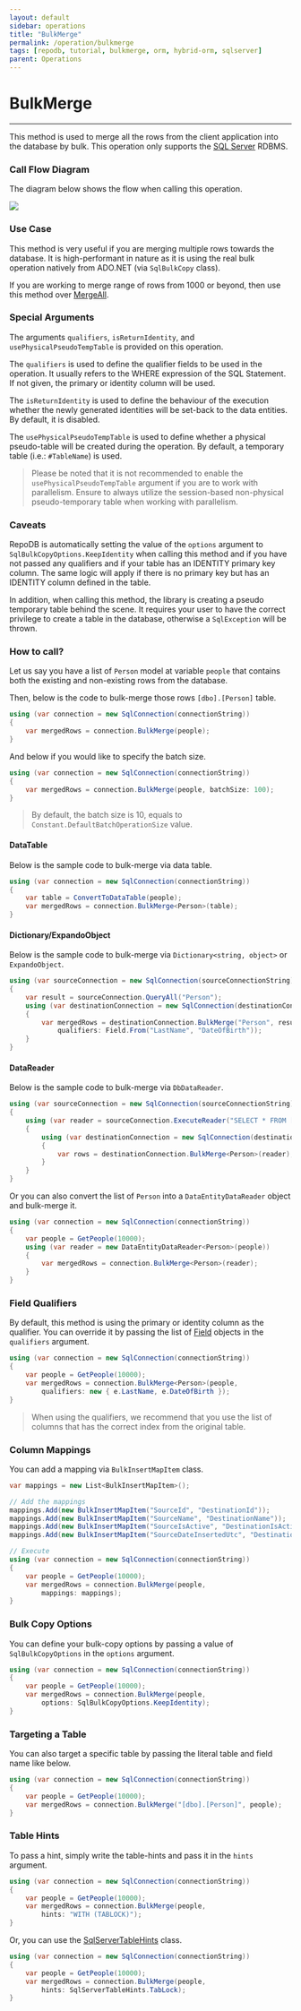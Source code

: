 ```yaml
---
layout: default
sidebar: operations
title: "BulkMerge"
permalink: /operation/bulkmerge
tags: [repodb, tutorial, bulkmerge, orm, hybrid-orm, sqlserver]
parent: Operations
---
```


# BulkMerge

---

This method is used to merge all the rows from the client application into the database by bulk. This operation only supports the [SQL Server](https://www.nuget.org/packages/RepoDb.SqlServer.BulkOperations) RDBMS.

### Call Flow Diagram

The diagram below shows the flow when calling this operation.

<img src="../../assets/images/site/bulkmerge.svg" />

### Use Case

This method is very useful if you are merging multiple rows towards the database. It is high-performant in nature as it is using the real bulk operation natively from ADO.NET (via `SqlBulkCopy` class).

If you are working to merge range of rows from 1000 or beyond, then use this method over [MergeAll](/operation/mergeall).

### Special Arguments

The arguments `qualifiers`, `isReturnIdentity`, and `usePhysicalPseudoTempTable` is provided on this operation.

The `qualifiers` is used to define the qualifier fields to be used in the operation. It usually refers to the WHERE expression of the SQL Statement. If not given, the primary or identity column will be used.

The `isReturnIdentity` is used to define the behaviour of the execution whether the newly generated identities will be set-back to the data entities. By default, it is disabled.

The `usePhysicalPseudoTempTable` is used to define whether a physical pseudo-table will be created during the operation. By default, a temporary table (i.e.: `#TableName`) is used.

> Please be noted that it is not recommended to enable the `usePhysicalPseudoTempTable` argument if you are to work with parallelism. Ensure to always utilize the session-based non-physical pseudo-temporary table when working with parallelism.

### Caveats

RepoDB is automatically setting the value of the `options` argument to `SqlBulkCopyOptions.KeepIdentity` when calling this method and if you have not passed any qualifiers and if your table has an IDENTITY primary key column. The same logic will apply if there is no primary key but has an IDENTITY column defined in the table.

In addition, when calling this method, the library is creating a pseudo temporary table behind the scene. It requires your user to have the correct privilege to create a table in the database, otherwise a `SqlException` will be thrown.

### How to call?

Let us say you have a list of `Person` model at variable `people` that contains both the existing and non-existing rows from the database.

Then, below is the code to bulk-merge those rows `[dbo].[Person]` table.

```csharp
using (var connection = new SqlConnection(connectionString))
{
    var mergedRows = connection.BulkMerge(people);
}
```

And below if you would like to specify the batch size.

```csharp
using (var connection = new SqlConnection(connectionString))
{
    var mergedRows = connection.BulkMerge(people, batchSize: 100);
}
```

> By default, the batch size is 10, equals to `Constant.DefaultBatchOperationSize` value.

#### DataTable

Below is the sample code to bulk-merge via data table.

```csharp
using (var connection = new SqlConnection(connectionString))
{
    var table = ConvertToDataTable(people);
    var mergedRows = connection.BulkMerge<Person>(table);
}
```

#### Dictionary/ExpandoObject

Below is the sample code to bulk-merge via `Dictionary<string, object>` or `ExpandoObject`.

```csharp
using (var sourceConnection = new SqlConnection(sourceConnectionString))
{
    var result = sourceConnection.QueryAll("Person");
    using (var destinationConnection = new SqlConnection(destinationConnectionString))
    {
        var mergedRows = destinationConnection.BulkMerge("Person", result,
            qualifiers: Field.From("LastName", "DateOfBirth"));
    }
}
```

#### DataReader

Below is the sample code to bulk-merge via `DbDataReader`.

```csharp
using (var sourceConnection = new SqlConnection(sourceConnectionString))
{
    using (var reader = sourceConnection.ExecuteReader("SELECT * FROM [dbo].[Person] WHERE (IsActive = 1);"))
    {
        using (var destinationConnection = new SqlConnection(destinationConnectionString))
        {
            var rows = destinationConnection.BulkMerge<Person>(reader);
        }
    }
}
```

Or you can also convert the list of `Person` into a `DataEntityDataReader` object and bulk-merge it.

```csharp
using (var connection = new SqlConnection(connectionString))
{
    var people = GetPeople(10000);
    using (var reader = new DataEntityDataReader<Person>(people))
    {
        var mergedRows = connection.BulkMerge<Person>(reader);
    }
}
```

### Field Qualifiers

By default, this method is using the primary or identity column as the qualifier. You can override it by passing the list of [Field](/class/field) objects in the `qualifiers` argument.

```csharp
using (var connection = new SqlConnection(connectionString))
{
    var people = GetPeople(10000);
    var mergedRows = connection.BulkMerge<Person>(people,
        qualifiers: new { e.LastName, e.DateOfBirth });
}
```

> When using the qualifiers, we recommend that you use the list of columns that has the correct index from the original table.

### Column Mappings

You can add a mapping via `BulkInsertMapItem` class.

```csharp
var mappings = new List<BulkInsertMapItem>();

// Add the mappings
mappings.Add(new BulkInsertMapItem("SourceId", "DestinationId"));
mappings.Add(new BulkInsertMapItem("SourceName", "DestinationName"));
mappings.Add(new BulkInsertMapItem("SourceIsActive", "DestinationIsActive"));
mappings.Add(new BulkInsertMapItem("SourceDateInsertedUtc", "DestinationDateInsertedUtc"));

// Execute
using (var connection = new SqlConnection(connectionString))
{
    var people = GetPeople(10000);
    var mergedRows = connection.BulkMerge(people,
        mappings: mappings);
}
```

### Bulk Copy Options

You can define your bulk-copy options by passing a value of `SqlBulkCopyOptions` in the `options` argument.

```csharp
using (var connection = new SqlConnection(connectionString))
{
    var people = GetPeople(10000);
    var mergedRows = connection.BulkMerge(people,
        options: SqlBulkCopyOptions.KeepIdentity);
}
```

### Targeting a Table

You can also target a specific table by passing the literal table and field name like below.

```csharp
using (var connection = new SqlConnection(connectionString))
{
    var people = GetPeople(10000);
    var mergedRows = connection.BulkMerge("[dbo].[Person]", people);
}
```

### Table Hints

To pass a hint, simply write the table-hints and pass it in the `hints` argument.

```csharp
using (var connection = new SqlConnection(connectionString))
{
    var people = GetPeople(10000);
    var mergedRows = connection.BulkMerge(people,
        hints: "WITH (TABLOCK)");
}
```

Or, you can use the [SqlServerTableHints](/class/sqlservertablehints) class.

```csharp
using (var connection = new SqlConnection(connectionString))
{
    var people = GetPeople(10000);
    var mergedRows = connection.BulkMerge(people,
        hints: SqlServerTableHints.TabLock);
}
```
